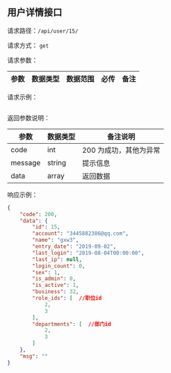 ## 用户详情接口



请求路径：`/api/user/15/`

请求方式： `get`

请求参数： 

| 参数      | 数据类型 | 数据范围 | 必传 | 备注                                             |
| --------- | -------- | -------- | ---- | ------------------------------------------------ |



请求示例：

```
```



返回参数说明：

| 参数    | 数据类型 | 备注说明               |
| ------- | -------- | ---------------------- |
| code    | int      | 200 为成功，其他为异常 |
| message | string   | 提示信息               |
| data    | array    | 返回数据               |

响应示例：

```json
{
    "code": 200,
    "data": {
        "id": 15,
        "account": "3445882386@qq.com",
        "name": "gxw3",
        "entry_date": "2019-09-02",
        "last_login": "2019-08-04T00:00:00",
        "last_ip": null,
        "login_count": 0,
        "sex": 1,
        "is_admin": 0,
        "is_active": 1,
        "business": 32,
        "role_ids": [  //职位id
            2,
            3
        ],
        "departments": [  //部门id
            2,
            3
        ]
    },
    "msg": ""
}
```